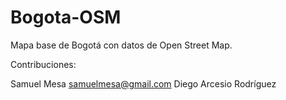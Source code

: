# Bogota-OSM

Mapa base de Bogotá con datos de Open Street Map.

Contribuciones:

Samuel Mesa <samuelmesa@gmail.com>
Diego Arcesio Rodríguez
